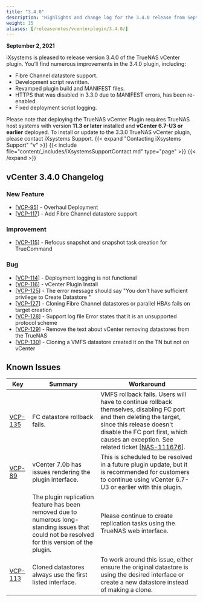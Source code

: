 ```yaml
---
title: "3.4.0"
description: "Highlights and change log for the 3.4.0 release from September 2, 2021."
weight: 15
aliases: [/releasenotes/vcenterplugin/3.4.0/]
---
```


**September 2, 2021**

iXsystems is pleased to release version 3.4.0 of the TrueNAS vCenter plugin. You’ll find numerous improvements in the 3.4.0 plugin, including:

* Fibre Channel datastore support.
* Development script rewritten. 
* Revamped plugin build and MANIFEST files.
* HTTPS that was disabled in 3.3.0 due to MANIFEST errors, has been re-enabled.
* Fixed deployment script logging.

Please note that deploying the TrueNAS vCenter Plugin requires TrueNAS host systems with version **11.3 or later** installed and **vCenter 6.7-U3 or earlier** deployed. To install or update to the 3.3.0 TrueNAS vCenter plugin, please contact iXsystems Support.
{{< expand "Contacting iXsystems Support" "v" >}} {{< include file="content/_includes/iXsystemsSupportContact.md" type="page" >}} {{< /expand >}}
## vCenter 3.4.0 Changelog

### New Feature

<ul>
<li>[<a href='https://jira.ixsystems.com/browse/VCP-95'>VCP-95</a>] -         Overhaul Deployment
</li>
<li>[<a href='https://jira.ixsystems.com/browse/VCP-117'>VCP-117</a>] -         Add Fibre Channel datastore support
</li>
</ul>

### Improvement

<ul>
<li>[<a href='https://jira.ixsystems.com/browse/VCP-115'>VCP-115</a>] -         Refocus snapshot and snapshot task creation for TrueCommand
</li>
</ul>

### Bug

<ul>
<li>[<a href='https://jira.ixsystems.com/browse/VCP-114'>VCP-114</a>] -         Deployment logging is not functional
</li>
<li>[<a href='https://jira.ixsystems.com/browse/VCP-116'>VCP-116</a>] -         vCenter Plugin Install
</li>
<li>[<a href='https://jira.ixsystems.com/browse/VCP-125'>VCP-125</a>] -         The error message should say &quot;You don&#39;t have sufficient privilege to Create Datastore &quot;
</li>
<li>[<a href='https://jira.ixsystems.com/browse/VCP-127'>VCP-127</a>] -         Cloning Fibre Channel datastores or parallel HBAs fails on target creation
</li>
<li>[<a href='https://jira.ixsystems.com/browse/VCP-128'>VCP-128</a>] -         Support log file Error states that it is an unsupported protocol scheme
</li>
<li>[<a href='https://jira.ixsystems.com/browse/VCP-129'>VCP-129</a>] -         Remove the text about vCenter removing datastores from the TrueNAS
</li>
<li>[<a href='https://jira.ixsystems.com/browse/VCP-130'>VCP-130</a>] -         Cloning a VMFS datastore created it on the TN but not on vCenter
</li>
</ul>

## Known Issues

<body class="ql-editor ql-editor-view" style="font-size:14px;">
  <html>
    <body>
      <table width="100%">
        <thead>
          <tr>
            <th>Key</th>
            <th>Summary</th>
            <th>Workaround</th>
          </tr>
        </thead>
        <tbody>
          <tr>
          <td><a href="https://jira.ixsystems.com/browse/VCP-135" target="_blank">VCP-135</a></td>
            <td>FC datastore rollback fails.</td>
            <td>VMFS rollback fails. Users will have to continue rollback themselves, disabling FC port and then deleting the target, since this release doesn't disable the FC port first, which causes an exception.  See related ticket [<a href='https://jira.ixsystems.com/browse/NAS-111676'>NAS-111676</a>].
            </td>
          <tr>
            <td><a href="https://jira.ixsystems.com/browse/VCP-89" target="_blank">VCP-89</a></td>
            <td>vCenter 7.0b has issues rendering the plugin interface.</td>
            <td>This is scheduled to be resolved in a future plugin update, but it is recommended for customers to continue using vCenter 6.7-U3 or earlier with this plugin.
            </td>
          </tr>
            <tr>
            <td></td>
            <td>The plugin replication feature has been removed due to numerous long-standing issues that could not be resolved for this version of the plugin.</td>
            <td>Please continue to create replication tasks using the TrueNAS web interface.
           </td>
           </tr>
            <td><a href="https://jira.ixsystems.com/browse/VCP-113" target="_blank">VCP-113</a></td>
            <td>Cloned datastores always use the first listed interface.</td>
            <td>To work around this issue, either ensure the original datastore is using the desired interface or create a new datastore instead of making a clone.
            </td>
          </tr>
          </tbody>
         </table>
     </body>
  </html>
